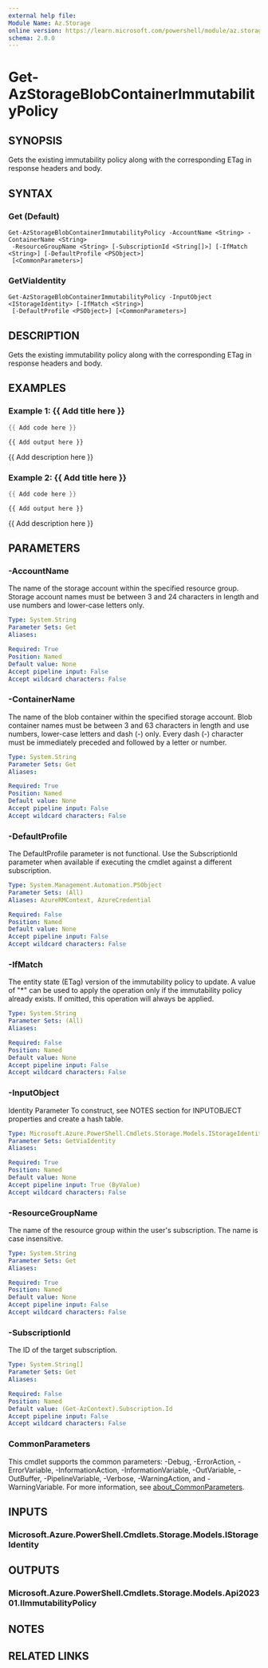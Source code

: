 ```yaml
---
external help file:
Module Name: Az.Storage
online version: https://learn.microsoft.com/powershell/module/az.storage/get-azstorageblobcontainerimmutabilitypolicy
schema: 2.0.0
---
```


# Get-AzStorageBlobContainerImmutabilityPolicy

## SYNOPSIS
Gets the existing immutability policy along with the corresponding ETag in response headers and body.

## SYNTAX

### Get (Default)
```
Get-AzStorageBlobContainerImmutabilityPolicy -AccountName <String> -ContainerName <String>
 -ResourceGroupName <String> [-SubscriptionId <String[]>] [-IfMatch <String>] [-DefaultProfile <PSObject>]
 [<CommonParameters>]
```

### GetViaIdentity
```
Get-AzStorageBlobContainerImmutabilityPolicy -InputObject <IStorageIdentity> [-IfMatch <String>]
 [-DefaultProfile <PSObject>] [<CommonParameters>]
```

## DESCRIPTION
Gets the existing immutability policy along with the corresponding ETag in response headers and body.

## EXAMPLES

### Example 1: {{ Add title here }}
```powershell
{{ Add code here }}
```

```output
{{ Add output here }}
```

{{ Add description here }}

### Example 2: {{ Add title here }}
```powershell
{{ Add code here }}
```

```output
{{ Add output here }}
```

{{ Add description here }}

## PARAMETERS

### -AccountName
The name of the storage account within the specified resource group.
Storage account names must be between 3 and 24 characters in length and use numbers and lower-case letters only.

```yaml
Type: System.String
Parameter Sets: Get
Aliases:

Required: True
Position: Named
Default value: None
Accept pipeline input: False
Accept wildcard characters: False
```

### -ContainerName
The name of the blob container within the specified storage account.
Blob container names must be between 3 and 63 characters in length and use numbers, lower-case letters and dash (-) only.
Every dash (-) character must be immediately preceded and followed by a letter or number.

```yaml
Type: System.String
Parameter Sets: Get
Aliases:

Required: True
Position: Named
Default value: None
Accept pipeline input: False
Accept wildcard characters: False
```

### -DefaultProfile
The DefaultProfile parameter is not functional.
Use the SubscriptionId parameter when available if executing the cmdlet against a different subscription.

```yaml
Type: System.Management.Automation.PSObject
Parameter Sets: (All)
Aliases: AzureRMContext, AzureCredential

Required: False
Position: Named
Default value: None
Accept pipeline input: False
Accept wildcard characters: False
```

### -IfMatch
The entity state (ETag) version of the immutability policy to update.
A value of "*" can be used to apply the operation only if the immutability policy already exists.
If omitted, this operation will always be applied.

```yaml
Type: System.String
Parameter Sets: (All)
Aliases:

Required: False
Position: Named
Default value: None
Accept pipeline input: False
Accept wildcard characters: False
```

### -InputObject
Identity Parameter
To construct, see NOTES section for INPUTOBJECT properties and create a hash table.

```yaml
Type: Microsoft.Azure.PowerShell.Cmdlets.Storage.Models.IStorageIdentity
Parameter Sets: GetViaIdentity
Aliases:

Required: True
Position: Named
Default value: None
Accept pipeline input: True (ByValue)
Accept wildcard characters: False
```

### -ResourceGroupName
The name of the resource group within the user's subscription.
The name is case insensitive.

```yaml
Type: System.String
Parameter Sets: Get
Aliases:

Required: True
Position: Named
Default value: None
Accept pipeline input: False
Accept wildcard characters: False
```

### -SubscriptionId
The ID of the target subscription.

```yaml
Type: System.String[]
Parameter Sets: Get
Aliases:

Required: False
Position: Named
Default value: (Get-AzContext).Subscription.Id
Accept pipeline input: False
Accept wildcard characters: False
```

### CommonParameters
This cmdlet supports the common parameters: -Debug, -ErrorAction, -ErrorVariable, -InformationAction, -InformationVariable, -OutVariable, -OutBuffer, -PipelineVariable, -Verbose, -WarningAction, and -WarningVariable. For more information, see [about_CommonParameters](http://go.microsoft.com/fwlink/?LinkID=113216).

## INPUTS

### Microsoft.Azure.PowerShell.Cmdlets.Storage.Models.IStorageIdentity

## OUTPUTS

### Microsoft.Azure.PowerShell.Cmdlets.Storage.Models.Api202301.IImmutabilityPolicy

## NOTES

## RELATED LINKS


